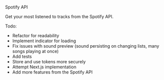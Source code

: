 Spotify API

Get your most listened to tracks from the Spotify API.

Todo:
- Refactor for readability
- Implement indicator for loading
- Fix issues with sound preview (sound persisting on changing lists, many songs playing at once)
- Add tests
- Store and use tokens more securely
- Attempt Next.js implementation
- Add more features from the Spotify API

